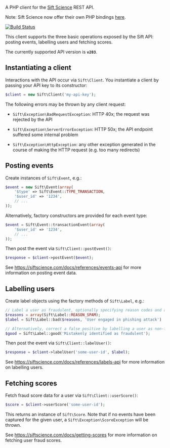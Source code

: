 A PHP client for the [Sift Science][1] REST API.

Note: Sift Science now offer their own PHP bindings [here][2].

[![Build Status](https://travis-ci.org/99designs/sipht.png)](https://travis-ci.org/99designs/sipht)

This client supports the three basic operations exposed by the Sift API: posting
events, labelling users and fetching scores.

The currently supported API version is **`v203`**.


## Instantiating a client

Interactions with the API occur via `Sift\Client`. You instantiate a client by
passing your API key to its constructor:
```php
$client = new Sift\Client('my-api-key');
```

The following errors may be thrown by any client request:

 * `Sift\Exception\BadRequestException`: HTTP 40x; the request was rejected by
    the API

 * `Sift\Exception\ServerErrorException`: HTTP 50x; the API endpoint suffered
    some internal problem

 * `Sift\Exception\HttpException`: any other exception generated in the course
    of making the HTTP request (e.g. too many redirects)


## Posting events

Create instances of `Sift\Event`, e.g.:
```php
$event = new Sift\Event(array(
    '$type' => Sift\Event::TYPE_TRANSACTION,
    '$user_id' => '1234',
    // ...
));
```

Alternatively, factory constructors are provided for each event type:
```php
$event = Sift\Event::transactionEvent(array(
    '$user_id' => '1234',
    // ...
));
```

Then post the event via `Sift\Client::postEvent()`:
```php
$response = $client->postEvent($event);
```

See https://siftscience.com/docs/references/events-api for more information on
posting event data.


## Labelling users

Create label objects using the factory methods of `Sift\Label`, e.g.:
```php
// Label a user as fraudulent, optionally specifying reason codes and an explanation:
$reasons = array(Sift\Label::REASON_SPAM);
$label = Sift\Label::bad($reasons, 'User engaged in phishing attack')

// Alternatively, correct a false positive by labelling a user as non-fraudulent:
$good = Sift\Label::good('Mistakenly identified as fraudulent');
```

Then post the event via `Sift\Client::labelUser()`:
```php
$response = $client->labelUser('some-user-id', $label);
```

See https://siftscience.com/docs/references/labels-api for more information on
labelling users.


## Fetching scores

Fetch fraud score data for a user via `Sift\Client::userScore()`:
```php
$score = $client->userScore('some-user-id');
```

This returns an instance of `Sift\Score`. Note that if no events have been
captured for the given user, a `Sift\Exception\ScoreException` will be thrown.

See https://siftscience.com/docs/getting-scores for more information on fetching
user fraud scores.

 [1]: https://siftscience.com/
 [2]: https://github.com/SiftScience/sift-php
